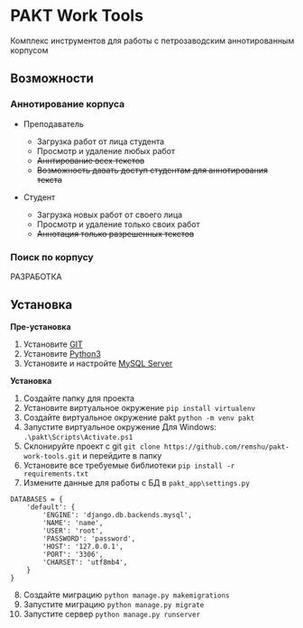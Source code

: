 # PAKT Work Tools
Комплекс инструментов для работы с петрозаводским аннотированным корпусом

## Возможности
### Аннотирование корпуса
* Преподаватель
  * Загрузка работ от лица студента
  * Просмотр и удаление любых работ
  * ~~Аннтирование всех текстов~~
  * ~~Возможность давать доступ студентам для аннотирования текста~~

* Студент
  * Загрузка новых работ от своего лица
  * Просмотр и удаление только своих работ
  * ~~Аннотация только разрешенных текстов~~


### Поиск по корпусу
РАЗРАБОТКА


## Установка
**Пре-установка**
1. Установите [GIT](https://git-scm.com/downloads)
2. Установите [Python3](https://www.python.org/downloads/)
3. Установите и настройте [MySQL Server](https://dev.mysql.com/downloads/mysql/)


**Установка**
1. Создайте папку для проекта
2. Установите виртуальное окружение
`
pip install virtualenv
`
3. Создайте виртуальное окружение pakt
`
python -m venv pakt
`
4. Запустите виртуальное окружение
Для Windows:
`
.\pakt\Scripts\Activate.ps1
`
5. Склонируйте проект с git
`
git clone https://github.com/remshu/pakt-work-tools.git
`
и перейдите в папку
6. Установите все требуемые библиотеки
`
pip install -r requirements.txt
`
7. Измените данные для работы с БД в `pakt_app\settings.py`
```
DATABASES = {
    'default': {
        'ENGINE': 'django.db.backends.mysql',
        'NAME': 'name',
        'USER': 'root',
        'PASSWORD': 'password',
        'HOST': '127.0.0.1',
        'PORT': '3306',
        'CHARSET': 'utf8mb4',
    }
}
```
8. Создайте миграцию
`
python manage.py makemigrations
`
9. Запустите миграцию
`
python manage.py migrate
`
10. Запустите сервер
`
python manage.py runserver
`
